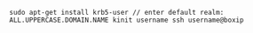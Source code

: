 `
sudo apt-get install krb5-user
// enter default realm: ALL.UPPERCASE.DOMAIN.NAME
kinit username
ssh username@boxip
`
